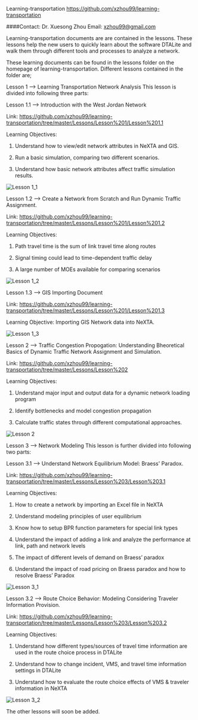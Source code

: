 ﻿Learning-transportation 
https://github.com/xzhou99/learning-transportation

####Contact: Dr. Xuesong Zhou
Email: xzhou99@gmail.com

Learning-transportation documents are are contained in the lessons. These lessons help the new users to quickly learn about the software DTALite
and walk them through different tools and processes to analyze a network.

These learning documents can be found in the lessons folder on the homepage of learning-transportation. Different lessons contained in the folder are;

Lesson 1 --> Learning Transportation Network Analysis
This lesson is divided into following three parts:

Lesson 1.1 --> Introduction with the West Jordan Network  
    
Link: https://github.com/xzhou99/learning-transportation/tree/master/Lessons/Lesson%201/Lesson%201.1

Learning Objectives:  
 
1. Understand how to view/edit network attributes in NeXTA and GIS.

2. Run a basic simulation, comparing two different scenarios.

3. Understand how basic network attributes affect traffic simulation results.

![Lesson 1_1](https://github.com/xzhou99/learning-transportation/blob/master/Images/Lesson%201_1.jpg)


Lesson 1.2 --> Create a Network from Scratch and Run Dynamic Traffic Assignment.    

Link: https://github.com/xzhou99/learning-transportation/tree/master/Lessons/Lesson%201/Lesson%201.2

Learning Objectives:

1. Path travel time is the sum of link travel time along routes

2. Signal timing could lead to time-dependent traffic delay

3. A large number of MOEs available for comparing scenarios

![Lesson 1_2](https://github.com/xzhou99/learning-transportation/blob/master/Images/Lesson%201_2.PNG)


Lesson 1.3 --> GIS Importing Document

Link: https://github.com/xzhou99/learning-transportation/tree/master/Lessons/Lesson%201/Lesson%201.3

Learning Objective:  Importing GIS Network data into NeXTA.

![Lesson 1_3](https://github.com/xzhou99/learning-transportation/blob/master/Images/Lesson%201_3.png)


Lesson 2 --> Traffic Congestion Propogation: Understanding Bheoretical Basics of Dynamic Traffic Network Assignment and Simulation.

Link: https://github.com/xzhou99/learning-transportation/tree/master/Lessons/Lesson%202

Learning Objectives: 

1. Understand major input and output data for a dynamic network loading program

2. Identify bottlenecks and model congestion propagation 

3. Calculate traffic states through different computational approaches.

![Lesson 2](https://github.com/xzhou99/learning-transportation/blob/master/Images/Lesson%202.jpg)


Lesson 3 --> Network Modeling
This lesson is further divided into following two parts:

Lesson 3.1 --> Understand Network Equilibrium Model: Braess' Paradox.

Link: https://github.com/xzhou99/learning-transportation/tree/master/Lessons/Lesson%203/Lesson%203.1

Learning Objectives:

1. How to create a network by importing an Excel file in NeXTA

2. Understand modeling principles of user equilibrium

3. Know how to setup BPR function parameters for special link types

4. Understand the impact of adding a link and analyze the performance at link, path and network levels
 
5. The impact of different levels of demand on Braess’ paradox

6. Understand the impact of road pricing on Braess paradox and how to resolve Braess’ Paradox

![Lesson 3_1](https://github.com/xzhou99/learning-transportation/blob/master/Images/Lesson%203_1.PNG)


Lesson 3.2 --> Route Choice Behavior: Modeling Considering Traveler Information Provision.

Link: https://github.com/xzhou99/learning-transportation/tree/master/Lessons/Lesson%203/Lesson%203.2

Learning Objectives:

1. Understand how different types/sources of travel time information are used in the route choice process in DTALite

2. Understand how to change incident, VMS, and travel time information settings in DTALite

3. Understand how to evaluate the route choice effects of VMS & traveler information in NeXTA

![Lesson 3_2](https://github.com/xzhou99/learning-transportation/blob/master/Images/Lesson%203_2.png)


The other lessons will soon be added. 
